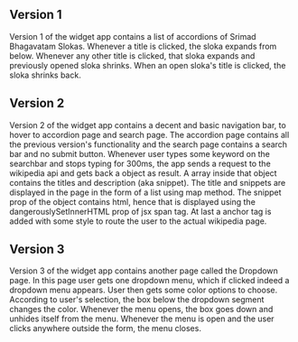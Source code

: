## Version 1 
Version 1 of the widget app contains a list of accordions of Srimad Bhagavatam Slokas. Whenever a title is clicked, the sloka expands from below. Whenever any other title is clicked, that sloka expands and previously opened sloka shrinks. When an open sloka's title is clicked, the sloka shrinks back.

## Version 2
Version 2 of the widget app contains a decent and basic navigation bar, to hover to accordion page and search page. The accordion page contains all the previous version's functionality and the search page contains a search bar and no submit button. Whenever user types some keyword on the searchbar and stops typing for 300ms, the app sends a request to the wikipedia api and gets back a object as result. A array inside that object contains the titles and description (aka snippet). The title and snippets are displayed in the page in the form of a list using map method. The snippet prop of the object contains html, hence that is displayed using the dangerouslySetInnerHTML prop of jsx span tag. At last a anchor tag is added with some style to route the user to the actual wikipedia page.

## Version 3
Version 3 of the widget app contains another page called the Dropdown page. In this page user gets one dropdown menu, which if clicked indeed a dropdown menu appears. User then gets some color options to choose. According to user's selection, the box below the dropdown segment changes the color. Whenever the menu opens, the box goes down and unhides itself from the menu. Whenever the menu is open and the user clicks anywhere outside the form, the menu closes.
